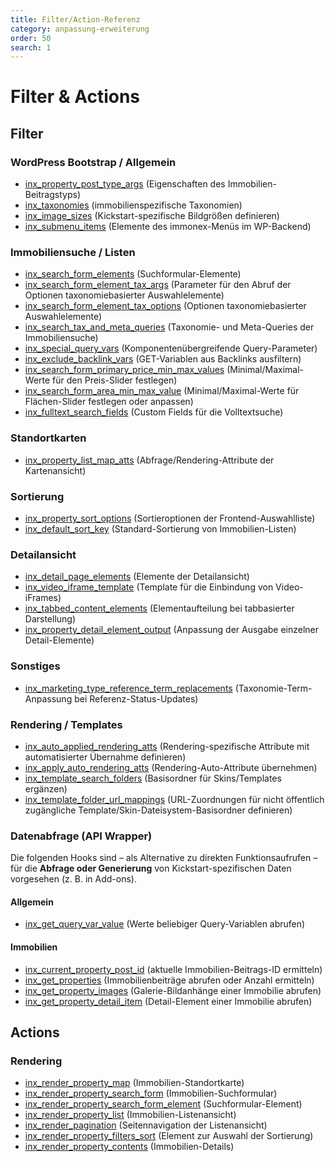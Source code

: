 ```yaml
---
title: Filter/Action-Referenz
category: anpassung-erweiterung
order: 50
search: 1
---
```


# Filter & Actions

## Filter

### WordPress Bootstrap / Allgemein

- [inx_property_post_type_args](filter-inx-property-post-type-args.html) (Eigenschaften des Immobilien-Beitragstyps)
- [inx_taxonomies](filter-inx-taxonomies.html) (immobilienspezifische Taxonomien)
- [inx_image_sizes](filter-inx-image-sizes.html) (Kickstart-spezifische Bildgrößen definieren)
- [inx_submenu_items](filter-inx-submenu-items.html) (Elemente des immonex-Menüs im WP-Backend)

### Immobiliensuche / Listen

- [inx_search_form_elements](filter-inx-search-form-elements.html) (Suchformular-Elemente)
- [inx_search_form_element_tax_args](filter-inx-search-form-element-tax-args.html) (Parameter für den Abruf der Optionen taxonomiebasierter Auswahlelemente)
- [inx_search_form_element_tax_options](filter-inx-search-form-element-tax-options.html) (Optionen taxonomiebasierter Auswahlelemente) 
- [inx_search_tax_and_meta_queries](filter-inx-search-tax-and-meta-queries.html) (Taxonomie- und Meta-Queries der Immobiliensuche)
- [inx_special_query_vars](filter-inx-special-query-vars.html) (Komponentenübergreifende Query-Parameter)
- [inx_exclude_backlink_vars](filter-inx-exclude-backlink-vars.html) (GET-Variablen aus Backlinks ausfiltern)
- [inx_search_form_primary_price_min_max_values](filter-inx-search-form-primary-price-min-max-values.html) (Minimal/Maximal-Werte für den Preis-Slider festlegen)
- [inx_search_form_area_min_max_value](filter-inx-search-form-area-min-max-value.html) (Minimal/Maximal-Werte für Flächen-Slider festlegen oder anpassen)
- [inx_fulltext_search_fields](filter-inx-fulltext-search-fields.html) (Custom Fields für die Volltextsuche)

### Standortkarten

- [inx_property_list_map_atts](filter-inx-property-list-map-atts.html) (Abfrage/Rendering-Attribute der Kartenansicht)

### Sortierung

- [inx_property_sort_options](filter-inx-property-sort-options.html) (Sortieroptionen der Frontend-Auswahlliste)
- [inx_default_sort_key](filter-inx-default-sort-key.html) (Standard-Sortierung von Immobilien-Listen)

### Detailansicht

- [inx_detail_page_elements](filter-inx-detail-page-elements.html) (Elemente der Detailansicht)
- [inx_video_iframe_template](filter-inx-video-iframe-template.html) (Template für die Einbindung von Video-iFrames)
- [inx_tabbed_content_elements](filter-inx-tabbed-content-elements.html) (Elementaufteilung bei tabbasierter Darstellung)
- [inx_property_detail_element_output](filter-inx-property-detail-element-output.html) (Anpassung der Ausgabe einzelner Detail-Elemente)

### Sonstiges

- [inx_marketing_type_reference_term_replacements](filter-inx-marketing-type-reference-term-replacements.html) (Taxonomie-Term-Anpassung bei Referenz-Status-Updates)

### Rendering / Templates

- [inx_auto_applied_rendering_atts](filter-inx-auto-applied-rendering-atts.html) (Rendering-spezifische Attribute mit automatisierter Übernahme definieren)
- [inx_apply_auto_rendering_atts](filter-inx-apply-auto-rendering-atts.html) (Rendering-Auto-Attribute übernehmen)
- [inx_template_search_folders](filter-inx-template-search-folders.html) (Basisordner für Skins/Templates ergänzen)
- [inx_template_folder_url_mappings](filter-inx-template-folder-url-mappings.html) (URL-Zuordnungen für nicht öffentlich zugängliche Template/Skin-Dateisystem-Basisordner definieren)

### Datenabfrage (API Wrapper)

Die folgenden Hooks sind – als Alternative zu direkten Funktionsaufrufen – für die **Abfrage oder Generierung** von Kickstart-spezifischen Daten vorgesehen (z. B. in Add-ons).

#### Allgemein

- [inx_get_query_var_value](filter-inx-get-query-var-value.html) (Werte beliebiger Query-Variablen abrufen)

#### Immobilien

- [inx_current_property_post_id](filter-inx-current-property-post-id.html) (aktuelle Immobilien-Beitrags-ID ermitteln)
- [inx_get_properties](filter-inx-get-properties.html) (Immobilienbeiträge abrufen oder Anzahl ermitteln)
- [inx_get_property_images](filter-inx-get-property-images.html) (Galerie-Bildanhänge einer Immobilie abrufen)
- [inx_get_property_detail_item](filter-inx-get-property-detail-item.html) (Detail-Element einer Immobilie abrufen)

## Actions

### Rendering

- [inx_render_property_map](action-inx-render-property-map.html) (Immobilien-Standortkarte)
- [inx_render_property_search_form](action-inx-render-property-search-form.html) (Immobilien-Suchformular)
- [inx_render_property_search_form_element](action-inx-render-property-search-form-element.html) (Suchformular-Element)
- [inx_render_property_list](action-inx-render-property-list.html) (Immobilien-Listenansicht)
- [inx_render_pagination](action-inx-render-pagination.html) (Seitennavigation der Listenansicht)
- [inx_render_property_filters_sort](action-inx-render-property-filters-sort.html) (Element zur Auswahl der Sortierung)
- [inx_render_property_contents](action-inx-render-property-contents.html) (Immobilien-Details)